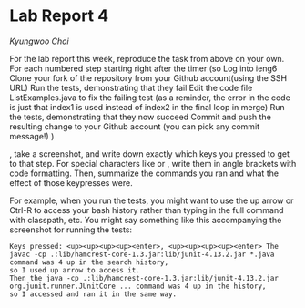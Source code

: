 # Lab Report 4  
*Kyungwoo Choi*  

For the lab report this week, reproduce the task from above on your own.
For each numbered step starting right after the timer
(so
Log into ieng6
Clone your fork of the repository from your Github account(using the SSH URL)
Run the tests, demonstrating that they fail
Edit the code file ListExamples.java to fix the failing test (as a reminder, the error in the code is just that index1 is used instead of index2 in the final loop in merge)
Run the tests, demonstrating that they now succeed
Commit and push the resulting change to your Github account (you can pick any commit message!)
)

, take a screenshot, and write down exactly which keys you pressed to get to that step.
For special characters like <enter> or <tab>, write them in angle brackets with code formatting.
Then, summarize the commands you ran and what the effect of those keypresses were.

For example, when you run the tests, you might want to use the up arrow or Ctrl-R to access your bash history rather than typing in the full command with classpath, etc.
You might say something like this accompanying the screenshot for running the tests:

    Keys pressed: <up><up><up><up><enter>, <up><up><up><up><enter> The javac -cp .:lib/hamcrest-core-1.3.jar:lib/junit-4.13.2.jar *.java command was 4 up in the search history,
    so I used up arrow to access it.
    Then the java -cp .:lib/hamcrest-core-1.3.jar:lib/junit-4.13.2.jar org.junit.runner.JUnitCore ... command was 4 up in the history,
    so I accessed and ran it in the same way.
